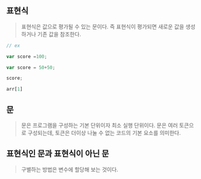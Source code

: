 ## 표현식
> 표현식은 값으로 평가될 수 있는 문이다. 즉 표현식이 평가되면 새로운 값을 생성하거나 기존 값을 참조한다.

```javascript
// ex

var score =100;

var score = 50+50;

score;

arr[1]
```

## 문
> 문은 프로그램을 구성하는 기본 단위이자 최소 실행 단위이다.
문은 여러 토큰으로 구성되는데, 토큰은 더이상 나눌 수 없는 코드의 기본 요소를 의미한다.

## 표현식인 문과 표현식이 아닌 문
> 구별하는 방법은 변수에 할당해 보는 것이다.